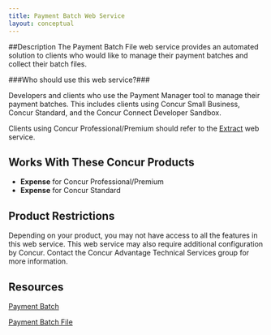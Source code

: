 ```yaml
---
title: Payment Batch Web Service 
layout: conceptual
---
```


##Description
The Payment Batch File web service provides an automated solution to clients who would like to manage their payment batches and collect their batch files.

###Who should use this web service?###

Developers and clients who use the Payment Manager tool to manage their payment batches. This includes clients using Concur Small Business, Concur Standard, and the Concur Connect Developer Sandbox.

Clients using Concur Professional/Premium should refer to the [Extract][1] web service.

## Works With These Concur Products
* **Expense** for Concur Professional/Premium
* **Expense** for Concur Standard

## Product Restrictions
Depending on your product, you may not have access to all the features in this web service. This web service may also require additional configuration by Concur. Contact the Concur Advantage Technical Services group for more information.

## Resources

[Payment Batch][3]

[Payment Batch File][4]


[1]: https://developer.concur.com/extract
[2]: https://developer.concur.com/api-documentation/core-concepts
[3]: https://developer.concur.com/payment-batch/payment-batch-resource
[4]: https://developer.concur.com/payment-batch/payment-batch-file-resource

